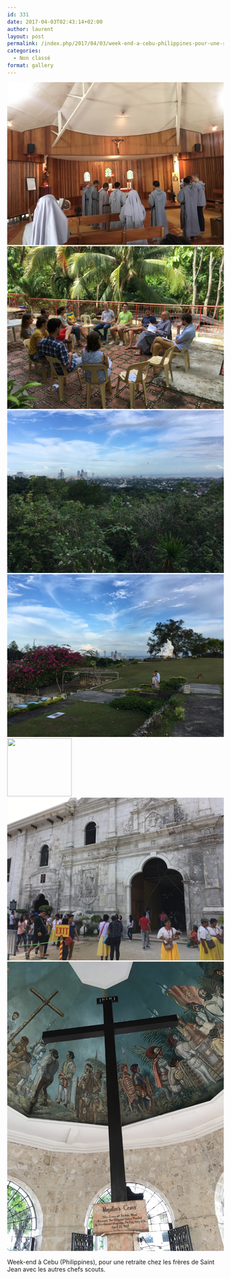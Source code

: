 ```yaml
---
id: 331
date: 2017-04-03T02:43:14+02:00
author: laurent
layout: post
permalink: /index.php/2017/04/03/week-end-a-cebu-philippines-pour-une-retraite/
categories:
  - Non classé
format: gallery
---
```

<img src="/images/2017/04/tumblr_ontbk2LnEm1uuvt0bo6_1280.jpg" />
<img src="/images/2017/04/tumblr_ontbk2LnEm1uuvt0bo1_1280.jpg" />
<img src="/images/2017/04/tumblr_ontbk2LnEm1uuvt0bo2_1280.jpg" />
<img src="/images/2017/04/tumblr_ontbk2LnEm1uuvt0bo7_1280.jpg" />
  <div class='gallery-icon landscape'>
    <a href='https://wp.ghirardotti.fr/index.php/2017/04/03/week-end-a-cebu-philippines-pour-une-retraite/attachment/336/'><img width="150" height="135" src="/wp-content/uploads/2017/04/tumblr_ontbk2LnEm1uuvt0bo5_400-150x135.jpg" class="attachment-thumbnail size-thumbnail" alt="" /></a>
  </div>
  
<img src="/images/2017/04/tumblr_ontbk2LnEm1uuvt0bo4_1280.jpg" />
<img src="/images/2017/04/tumblr_ontbk2LnEm1uuvt0bo3_1280.jpg" />

Week-end à Cebu (Philippines), pour une retraite chez les frères de Saint Jean avec les autres chefs scouts.